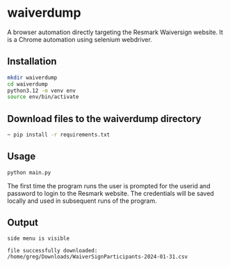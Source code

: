 # waiverdump

A browser automation directly targeting the Resmark Waiversign website.  It is a Chrome automation using selenium webdriver.

## Installation

```bash
mkdir waiverdump
cd waiverdump
python3.12 -m venv env
source env/bin/activate
```

## Download files to the waiverdump directory

```bash
~ pip install -r requirements.txt
```

## Usage

```bash
python main.py
```
The first time the program runs the user is prompted for the userid and password to login to the Resmark website.  The credentials will be saved locally and used in subsequent runs of the program.

## Output
```
side menu is visible
 
file successfully downloaded: /home/greg/Downloads/WaiverSignParticipants-2024-01-31.csv
```
